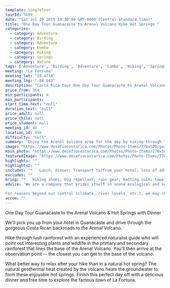 ```yaml
---
template: SingleTour
tourId: 5699
date: "Sat Jul 20 2019 19:30:09 GMT-0600 (Central Standard Time)"
title: "One Day Tour Guanacaste to Arenal Volcano Hike Hot Springs "
categories: 
  - category: Adventure
  - category: Birding
  - category: Adventure
  - category: Combo
  - category: Hiking
  - category: Springs
  - category: Nature
tags: ['Adventure', 'Birding', 'Adventure', 'Combo', 'Hiking', 'Springs', 'Nature']
meeting: "La Fortuna"
meeting_lat: "10.4718"
meeting_lng: "-84.643"
description: "Costa Rica tour One Day Tour Guanacaste to Arenal Volcano Hike Hot Springs , id 5699"
price_from: 164
min_participants: 4
max_participants: 
start_time_text: "null"
duration_text: "null"
price_adult: null
price_child: null
price_student: null
meeting_id: 40
location_id: 498
difficulty: "null"
summary: "Enjoy the Arenal Volcano area for the day by hiking through lush rainforest with an experienced naturalist guide. You'll see the interesting plants and wildlife that exists at the base of the Arenal Volcano, as well as the observation point, which is the perfect place to see amazing views of the volcano! Then, lay back and relax in the natural hotsprings, enjoy a delicious dinner and then explore the famous town of La Fortuna."
image: "https://www.desafiocostarica.com/Photos/Photo-Items/770x500/guanacaste-to-arenal---volcano-hike--hot-springs--dinner--free-time-in-la-fortuna-3.jpg"
main_photo: "https://www.desafiocostarica.com/Photos/Photo-Items/770x500/guanacaste-to-arenal---volcano-hike--hot-springs--dinner--free-time-in-la-fortuna-3.jpg"
featuredImage: "https://www.desafiocostarica.com/Photos/Photo-Items/770x500/guanacaste-to-arenal---volcano-hike--hot-springs--dinner--free-time-in-la-fortuna-3.jpg"
highlights: ""
highlights2: ""
includes: "*   Lunch; dinner; Transport to/from your hotel; lots of adventure"
excludes: ""
bring: "*   Hiking shoes; bug repellant; rain gear; bathing suit; towel; change of clothes; camera; a big smile"
advice: "We are a company that prides itself in sound ecological and sustainable tourism practices. We adhere to Costa Rica National Park guidelines to stay on authorized paths and do not permit the extraction of plants or the feeding of wild animals.Extra transport charge for hotels outside of our normal pick-up zone. Please inquire to confirm hotel pick-up time and pricing. For Nosara or Punta Islita Beaches: extra charge $30.

For reasons beyond our control (climate, river levels, etc.), we may change to a more-suitable tour with an equal or similar adventure-appeal or offer other tour options so you don't miss out on a fun day in Costa Rica. We reserve the right to cancel a trip due to unfavorable conditions & will only run a tour according to our policies. Full refund is given if (on rare occasion) no tour is run. This adventure involves some inherent risk and physical exertion, so you must be in good physical conditions!"
accom: ""
---
```

One Day Tour Guanacaste to the Arenal Volcano & Hot Springs with Dinner

We'll pick you up from your hotel in Guanacaste and drive through the gorgeous Costa Rican backroads to the Arenal Volcano.

Hike through lush rainforest with an experienced naturalist guide who will point out interesting plants and wildlife in the primary and secondary rainforest that lines the base of the Arenal Volcano. You’ll then arrive at the observation point -- the closest you can get to the base of the volcano.

What better way to relax after your hike than in a natural hot spring? The natural geothermal heat created by the volcano heats the groundwater to form these enjoyable hot springs. Finish this perfect day off with a delicious dinner and free time to explore the famous town of La Fortuna.